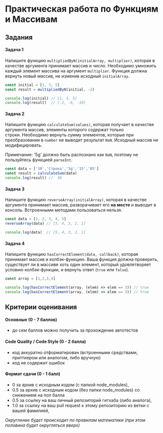 # Практическая работа по Функциям и Массивам

## Задания

#### Задача 1

Напишите функцию `multipliedByN(initialArray, multiplier)`, которая в качестве аргумента принимает массив и число. Необходимо умножить каждый элемент массива на аргумент `multiplier`. Функция должна вернуть новый массив, не изменив исходный `initialArray`.

```js
const initial = [1, 3, 5]
const result = multipliedByN(initial, -2)

console.log(initial) // [1, 3, 5]
console.log(result)  // [-2, -6, -10]
```

#### Задача 2

Напишите функцию `calculateSum(values)`, которая получает в качестве аргумента массив, элементы которого содержат только строки. Необходимо вернуть сумму элементов, которые при преобразовании в `number` не выводят результат `NaN`. Исходный массив не модифицировать.

Примечание: '5g' должно быть распознано как `NaN`, поэтому не пользуйтесь функцией `parseInt`.

```js
const data = ['10','Строка','5g','15','05']
const result = calculateSum(data)
console.log(result) //  30
```

#### Задача 3

Напишите функцию `reverseArray(initialArray)`, которая в качестве аргумента принимает массив, разворачивает его **на месте** и выводит в консоль. Встроенными методами пользоваться нельзя.

```js
const data = [1, 2, 3, 4, 5]
reverseArray(data) // [5, 4, 3, 2, 1]

console.log(data)  // [5, 4, 3, 2, 1]
```

#### Задача 4

Напишите функцию `hasCorrectElement(data, callback)`, которая принимает массив и колбэк-функцию. Ваша функция должна проверить, существует ли в массиве хоть один элемент, который удовлетворяет условию колбэк-функции, и вернуть ответ (`true` или `false`).

```js
const array = [1,2,3,4]

console.log(hasCorrectElement(array, (elem) => elem == 3)) // true
console.log(hasCorrectElement(array, (elem) => elem == 3)) // true
```

## Критерии оценивания

#### Основные (0 - 7 баллов)

- до сем баллов можно получить за прохождение автотестов

#### Code Quality / Code Style (0 - 2 балла)

- код аккуратно отформатирован (встроенными средствами, приттиером или аналогом, либо вручную)
- код не содержит ошибок

#### Формат сдачи (0 - 1 балл)

- 0 за архив с исходным кодом (с папкой node_modules),
- 0.5 за архив с исходным кодом (без папки node_modules) со снижением на пол балла 
- 0.5 за ссылку на ваш личный репозиторий гитхаба (либо аналога),
- 1.0 за ссылку на ваш pull request к этому репозиторию из ветки с вашей фамилией, 

_Округление будет происходит по правилам математики (при этом половина будет округляться вверх)_
